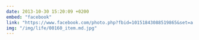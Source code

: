 ```yaml
---
date: 2013-10-30 15:20:09 +0200
embed: "facebook"
link: "https://www.facebook.com/photo.php?fbid=10151843088519865&set=a.10150382045299865.355740.580174864&type=3"
img: "/img/life/00160_item.md.jpg"
---
```

